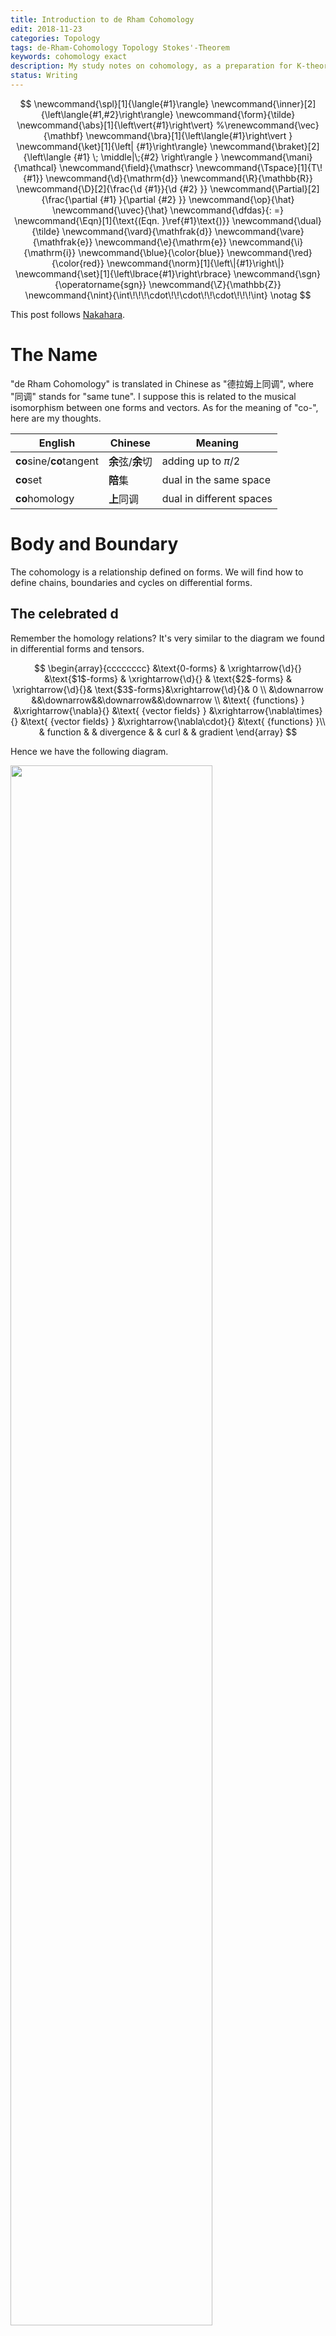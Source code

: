 ```yaml
---
title: Introduction to de Rham Cohomology
edit: 2018-11-23
categories: Topology
tags: de-Rham-Cohomology Topology Stokes'-Theorem
keywords: cohomology exact
description: My study notes on cohomology, as a preparation for K-theory.
status: Writing
---
```


$$
\newcommand{\spl}[1]{\langle{#1}\rangle}
\newcommand{\inner}[2]{\left\langle{#1,#2}\right\rangle}
\newcommand{\form}{\tilde}
\newcommand{\abs}[1]{\left\vert{#1}\right\vert}
%\renewcommand{\vec}{\mathbf}
\newcommand{\bra}[1]{\left\langle{#1}\right\vert }
\newcommand{\ket}[1]{\left| {#1}\right\rangle}
\newcommand{\braket}[2]{\left\langle {#1} \; \middle|\;{#2} \right\rangle }
\newcommand{\mani}{\mathcal}
\newcommand{\field}{\mathscr}
\newcommand{\Tspace}[1]{T\! {#1}}
\newcommand{\d}{\mathrm{d}}
\newcommand{\R}{\mathbb{R}}
\newcommand{\D}[2]{\frac{\d {#1}}{\d {#2} }}
\newcommand{\Partial}[2]{\frac{\partial {#1} }{\partial {#2} }}
\newcommand{\op}{\hat}
\newcommand{\uvec}{\hat}
\newcommand{\dfdas}{: =}
\newcommand{\Eqn}[1]{\text{(Eqn. }\ref{#1}\text{)}}
\newcommand{\dual}{\tilde}
\newcommand{\vard}{\mathfrak{d}}
\newcommand{\vare}{\mathfrak{e}}
\newcommand{\e}{\mathrm{e}}
\newcommand{\i}{\mathrm{i}}
\newcommand{\blue}{\color{blue}}
\newcommand{\red}{\color{red}}
\newcommand{\norm}[1]{\left\|{#1}\right\|}
\newcommand{\set}[1]{\left\lbrace{#1}\right\rbrace}
\newcommand{\sgn}{\operatorname{sgn}}
\newcommand{\Z}{\mathbb{Z}}
\newcommand{\nint}{\int\!\!\!\cdot\!\!\cdot\!\!\cdot\!\!\!\int}
\notag
$$

This post follows [Nakahara](http://stringworld.ru/files/Nakahara_M._Geometry_topology_and_physics_2nd_ed..pdf).

# The Name

"de Rham Cohomology" is translated in Chinese as "德拉姆上同调", where "同调" stands for "same tune". I suppose this is related to the musical isomorphism between one forms and vectors. As for the meaning of "co-", here are my thoughts. 

| English                  | Chinese           | Meaning                  |
| ------------------------ | ----------------- | ------------------------ |
| **co**sine/**co**tangent | **余**弦/**余**切 | adding up to $\pi /2$    |
| **co**set                | **陪**集          | dual in the same space   |
| **co**homology           | **上**同调        | dual in different spaces |

# Body and Boundary

The cohomology is a relationship defined on forms. We will find how to define chains, boundaries and cycles on differential forms. 

## The celebrated $\operatorname{d}$

Remember the homology relations? It's very similar to the diagram we found in differential forms and tensors.

$$
\begin{array}{cccccccc}
&\text{0-forms} & \xrightarrow{\d}{} &\text{$1$-forms} & \xrightarrow{\d}{} & \text{$2$-forms} & \xrightarrow{\d}{}& \text{$3$-forms}&\xrightarrow{\d}{}& 0 \\
&\downarrow &&\downarrow&&\downarrow&&\downarrow   \\
&\text{ {functions} } &\xrightarrow{\nabla}{} &\text{ {vector fields} } &\xrightarrow{\nabla\times}{} &\text{ {vector fields} } &\xrightarrow{\nabla\cdot}{} &\text{ {functions} }\\
& function & & divergence & & curl & & gradient
\end{array}
$$

Hence we have the following diagram.

<img src="https://raw.githubusercontent.com/yk-liu/yk-liu.github.io/master/_posts/2018-11-23-Introduction-to-Cohomology/assets/FormsComplex.png" width="80%">

The differences exists but the symbol $\d$ still stands for "take the edge". 

|                                          | Homology                            | Cohomology                            | Notes                                                        |
| ---------------------------------------- | ----------------------------------- | ------------------------------------- | ------------------------------------------------------------ |
| boundary operator                        | $\partial $ means "take boundaries" | $\d$ stands for "exterior derivative" |                                                              |
|                                          | chains                              | differential forms                    |                                                              |
| $\d \omega = 0$                          | cycle                               | closed form                           | "Closed" forms has no boundary, hence the name.              |
| $\omega=\d\eta$                          | boundary                            | exact form                            | Exact forms are "exactly" the exterior derivative of a higher form. |
| $\substack{\d^2=0\newline \partial^2=0}$ | boundaries have no boundary         | boundaries have no boundary           |                                                              |

From differential forms, we can tell if the space has a whole like we did in homology groups. Still, we need to define the reverse map of $\d$, namely integration, in order to find the $\operatorname{img} 0$.

## "Co-" in Cohomology

As in the beginning of this post, "co-" means dual, and cohomology group is a dual space of homology group. This dual relationship is obvious in the Stokes' theorem, as $\partial\leftrightarrow\d$. But that's not the definition of dual vector space. Like a covector maps a vector to a number, we are looking for this map (i.e., inner product), such that a $r$-chain $c$ and a $r$-from are mapped to a number.

$$
c,\omega \mapsto (c,\omega)\in\R
$$

This map is none other than **integration** of a differential form over a simplex!.

$$
(c,\omega)\dfdas\int_c\omega
$$

Recall that a simplex of dimension $r$ is defined in $\R^r$ as 

$$
\sigma _ r=\set{x\in\R^N \mid x=\sum _ {i=0}^n c _ ip _ i, c _ i\ge0, \sum _ {i=0}^n c _ i=1},
$$

and an $r$-from is now written as

$$
\omega=w(\vec x)\, \d x^1 \wedge \d x^2\wedge\cdots\wedge\d x^r
$$

Integration of a form over a simplex is defined as

$$
\begin{align}
\int_{\sigma_r}\omega &=\int _{\sigma_r} w(\vec x)\d x^1 \wedge \d x^2\wedge\cdots\wedge\d x^r\\
&\dfdas \nint _{\sigma_r}w(\vec x)\d x^1 \d x^2 \cdots\d x^r
\end{align}
$$

The map is clearly bilinear, 

$$
(c_1+c_2,\omega)=\int_{c_1+c_2}\omega=\int_{c_1}\omega+\int_{c_1}\omega \\
(c,\omega_1+\omega_2)=\int_{c}(\omega_1+\omega_2)=\int_{c}\omega_1+\int_{c}\omega_2
$$

## Stokes' Theorem - Duality of $\partial$ and $\operatorname{d}$

We now give Stokes' theorem without proof in the context of exterior derivative.

$$
\int _{\sigma_r} \d \omega = \int_{\partial\sigma _r} \omega
$$

> **Example in $3$-dimensional space**:
>
> If we take $\omega = a \d x + b \d y + c \d z$, and $w=(a,b,c)$, we have
>
> $$
> \int_S \vec\nabla\times w \cdot \d \vec S =\oint_C\vec w\cdot\d \vec l
> $$
> 
> If we take $\psi=\frac{1}{2}\psi _ {\mu\nu}\d x^\mu \wedge\d x^\nu$, and $F^\mu=\varepsilon^{\lambda \mu\nu } \psi_ {\mu\nu}$, we have
> 
> $$
> \int_V \vec\nabla\cdot \vec F   \d V =\oint_S\vec F\cdot\d \vec S
> $$
>

It can be written using the bi-linear map as

$$
(c,\d \omega)=(\partial c, \omega )
$$

This duality is in a sense "induces" the homology group and cohomology group 

# Definition of the de Rham Cohomology Group

Now with necessary mathematical machineries defined, finally we will give a definition of cohomology group.

The set of closed $r$-forms on manifold $M$ are called the **co-cycle group**, denoted $Z^r(M)$, not to be confused with cycle group $Z _ r(M)$. The set of exact $r$-forms on manifold $M$ are called the **co-boundary group**, denoted $B^r(M)$.

The $r​$th **de Rham cohomology group** is defined as 

$$
H^r(M)\dfdas Z^r(M)/B^r(M)
$$

Like in the case of homology group, the cohomology group is just those closed $r$-forms that are not exact.

<img src="https://raw.githubusercontent.com/yk-liu/yk-liu.github.io/master/_posts/2018-11-23-Introduction-to-Cohomology/assets/FormsComplex.png" width="80%">




# Stokes' Theorem and Cohomology

## Exactness

Now the exactness is well defined. 

# Make Homology out of Cohomology



